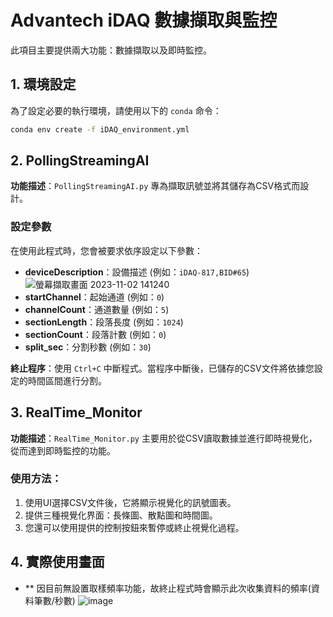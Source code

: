 # Advantech iDAQ 數據擷取與監控

此項目主要提供兩大功能：數據擷取以及即時監控。

## 1. 環境設定

為了設定必要的執行環境，請使用以下的 `conda` 命令：

```bash
conda env create -f iDAQ_environment.yml
```
## 2. PollingStreamingAI

**功能描述**：`PollingStreamingAI.py` 專為擷取訊號並將其儲存為CSV格式而設計。

### 設定參數

在使用此程式時，您會被要求依序設定以下參數：

- **deviceDescription**：設備描述 (例如：`iDAQ-817,BID#65`)
  ![螢幕擷取畫面 2023-11-02 141240](https://github.com/EduCatCode/Advantech_iDAQ/assets/148319229/2d32888c-8894-475d-8ac2-e1b3072391b5)
- **startChannel**：起始通道 (例如：`0`)
- **channelCount**：通道數量 (例如：`5`)
- **sectionLength**：段落長度 (例如：`1024`)
- **sectionCount**：段落計數 (例如：`0`)
- **split_sec**：分割秒數 (例如：`30`)

**終止程序**：使用 `Ctrl+C` 中斷程式。當程序中斷後，已儲存的CSV文件將依據您設定的時間區間進行分割。

## 3. RealTime_Monitor

**功能描述**：`RealTime_Monitor.py` 主要用於從CSV讀取數據並進行即時視覺化，從而達到即時監控的功能。

### 使用方法：

1. 使用UI選擇CSV文件後，它將顯示視覺化的訊號圖表。
2. 提供三種視覺化界面：長條圖、散點圖和時間圖。
3. 您還可以使用提供的控制按鈕來暫停或終止視覺化過程。
   
## 4. 實際使用畫面
- ** 因目前無設置取樣頻率功能，故終止程式時會顯示此次收集資料的頻率(資料筆數/秒數)
![image](https://github.com/EduCatCode/Advantech_iDAQ/assets/148319229/d770c189-9e17-4b93-a2d1-6e47694d23da)

